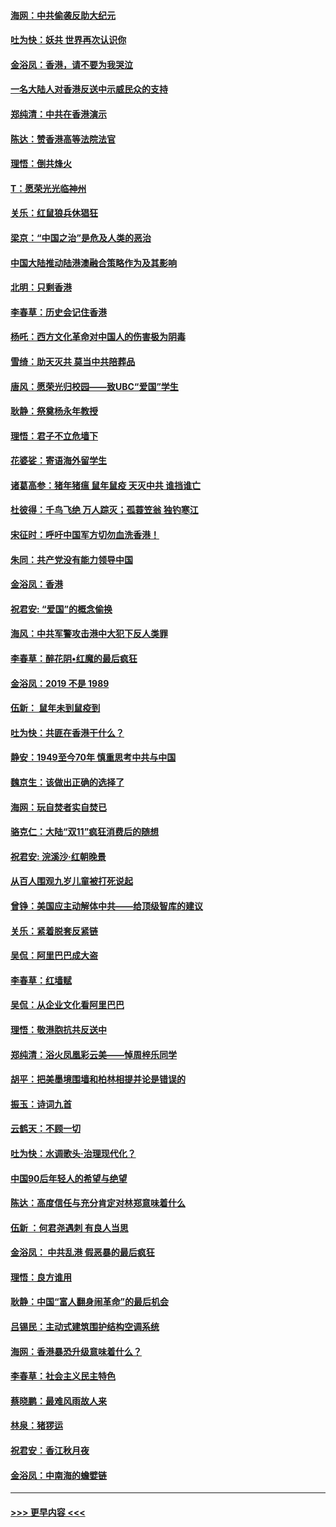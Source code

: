 #### [海网：中共偷袭反助大纪元](../pages/nsc993/n11673515.md?t=11230922) 
#### [吐为快：妖共 世界再次认识你](../pages/nsc993/n11673506.md?t=11230922) 
#### [金浴凤：香港，请不要为我哭泣](../pages/nsc993/n11673248.md?t=11230922) 
#### [一名大陆人对香港反送中示威民众的支持](../pages/nsc993/n11672615.md?t=11230922) 
#### [郑纯清：中共在香港演示](../pages/nsc993/n11670539.md?t=11230922) 
#### [陈达：赞香港高等法院法官](../pages/nsc993/n11669542.md?t=11230922) 
#### [理悟：倒共烽火](../pages/nsc993/n11668844.md?t=11230922) 
#### [T：愿荣光光临神州](../pages/nsc993/n11668421.md?t=11230922) 
#### [关乐：红鼠狼兵休猖狂](../pages/nsc993/n11668378.md?t=11230922) 
#### [梁京：“中国之治”是危及人类的恶治](../pages/nsc993/n11668328.md?t=11230922) 
#### [中国大陆推动陆港澳融合策略作为及其影响](../pages/nsc993/n11668157.md?t=11230922) 
#### [北明：只剩香港](../pages/nsc993/n11668002.md?t=11230922) 
#### [李春草：历史会记住香港](../pages/nsc993/n11667927.md?t=11230922) 
#### [杨吒：西方文化革命对中国人的伤害极为阴毒](../pages/nsc993/n11664521.md?t=11230922) 
#### [雪绮：助天灭共 莫当中共陪葬品](../pages/nsc993/n11662650.md?t=11230922) 
#### [唐风：愿荣光归校园——致UBC“爱国”学生](../pages/nsc993/n11662194.md?t=11230922) 
#### [耿静：祭奠杨永年教授](../pages/nsc993/n11662514.md?t=11230922) 
#### [理悟：君子不立危墙下](../pages/nsc993/n11662172.md?t=11230922) 
#### [花婆娑：寄语海外留学生](../pages/nsc993/n11662121.md?t=11230922) 
#### [诸葛高参：猪年猪瘟 鼠年鼠疫 天灭中共 谁挡谁亡](../pages/nsc993/n11661980.md?t=11230922) 
#### [杜彼得：千鸟飞绝 万人踪灭；孤蓑笠翁 独钓寒江](../pages/nsc993/n11661170.md?t=11230922) 
#### [宋征时：呼吁中国军方切勿血洗香港！](../pages/nsc993/n11415318.md?t=11230922) 
#### [朱同：共产党没有能力领导中国](../pages/nsc993/n11660421.md?t=11230922) 
#### [金浴凤：香港](../pages/nsc993/n11660419.md?t=11230922) 
#### [祝君安: “爱国”的概念偷换](../pages/nsc993/n11659706.md?t=11230922) 
#### [海风：中共军警攻击港中大犯下反人类罪](../pages/nsc993/n11659632.md?t=11230922) 
#### [李春草：醉花阴•红魔的最后疯狂](../pages/nsc993/n11659287.md?t=11230922) 
#### [金浴凤：2019 不是 1989](../pages/nsc993/n11657663.md?t=11230922) 
#### [伍新： 鼠年未到鼠疫到](../pages/nsc993/n11655098.md?t=11230922) 
#### [吐为快：共匪在香港干什么？](../pages/nsc993/n11654891.md?t=11230922) 
#### [静安：1949至今70年 慎重思考中共与中国](../pages/nsc993/n11651244.md?t=11230922) 
#### [魏京生：该做出正确的选择了](../pages/nsc993/n11653084.md?t=11230922) 
#### [海网：玩自焚者实自焚已](../pages/nsc993/n11652423.md?t=11230922) 
#### [骆克仁：大陆“双11”疯狂消费后的随想](../pages/nsc993/n11652305.md?t=11230922) 
#### [祝君安: 浣溪沙·红朝晚景](../pages/nsc993/n11652258.md?t=11230922) 
#### [从百人围观九岁儿童被打死说起](../pages/nsc993/n11651030.md?t=11230922) 
#### [曾铮：美国应主动解体中共——给顶级智库的建议](../pages/nsc993/n11649888.md?t=11230922) 
#### [关乐：紧着脱套反紧链](../pages/nsc993/n11649069.md?t=11230922) 
#### [吴侃：阿里巴巴成大盗](../pages/nsc993/n11645523.md?t=11230922) 
#### [李春草：红墙赋](../pages/nsc993/n11646389.md?t=11230922) 
#### [吴侃：从企业文化看阿里巴巴](../pages/nsc993/n11645476.md?t=11230922) 
#### [理悟：敬港胞抗共反送中](../pages/nsc993/n11645466.md?t=11230922) 
#### [郑纯清：浴火凤凰彩云美——悼周梓乐同学](../pages/nsc993/n11645155.md?t=11230922) 
#### [胡平：把美墨境围墙和柏林相提并论是错误的](../pages/nsc993/n11645134.md?t=11230922) 
#### [振玉：诗词九首](../pages/nsc993/n11644081.md?t=11230922) 
#### [云鹤天：不顾一切](../pages/nsc993/n11643508.md?t=11230922) 
#### [吐为快：水调歌头·治理现代化？](../pages/nsc993/n11643485.md?t=11230922) 
#### [中国90后年轻人的希望与绝望](../pages/nsc993/n11642317.md?t=11230922) 
#### [陈达：高度信任与充分肯定对林郑意味着什么](../pages/nsc993/n11641441.md?t=11230922) 
#### [伍新 ：何君尧遇刺 有良人当思](../pages/nsc993/n11641503.md?t=11230922) 
#### [金浴凤： 中共乱港  假恶暴的最后疯狂](../pages/nsc993/n11641495.md?t=11230922) 
#### [理悟：良方谁用](../pages/nsc993/n11641463.md?t=11230922) 
#### [耿静：中国“富人翻身闹革命”的最后机会](../pages/nsc993/n11640655.md?t=11230922) 
#### [吕锡民：主动式建筑围护结构空调系统](../pages/nsc993/n11640168.md?t=11230922) 
#### [海网：香港暴恐升级意味着什么？](../pages/nsc993/n11635904.md?t=11230922) 
#### [李春草：社会主义民主特色](../pages/nsc993/n11634657.md?t=11230922) 
#### [蔡晓鹏：最难风雨故人来](../pages/nsc993/n11633145.md?t=11230922) 
#### [林泉：猪猡运](../pages/nsc993/n11631469.md?t=11230922) 
#### [祝君安：香江秋月夜](../pages/nsc993/n11631440.md?t=11230922) 
#### [金浴凤：中南海的蟾嬖链](../pages/nsc993/n11631290.md?t=11230922) 

----
#### [ >>> 更早内容 <<< ](../indexes/nsc993-earlier.md)
